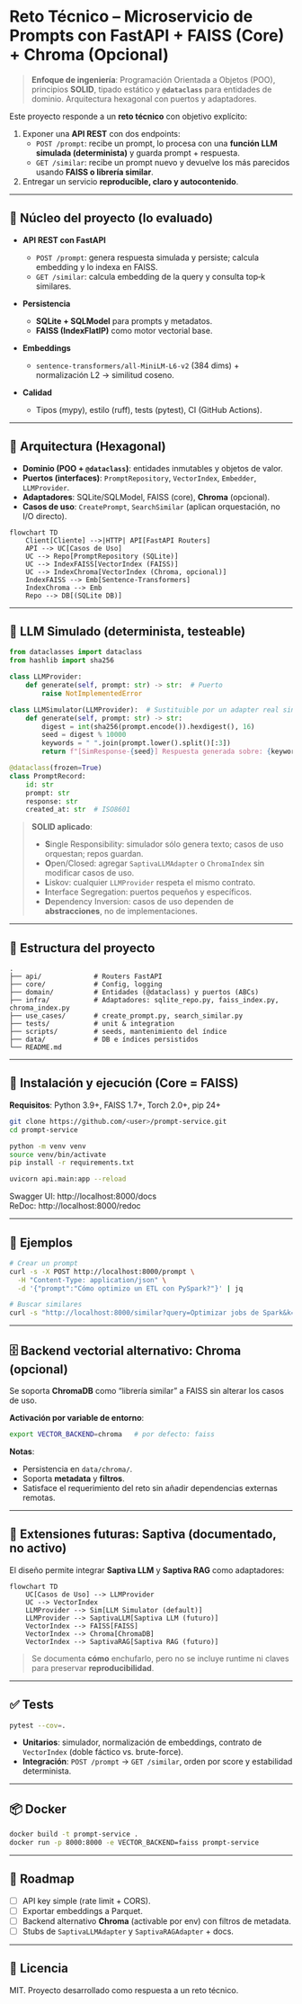 # Reto Técnico – Microservicio de Prompts con FastAPI + FAISS (Core) + Chroma (Opcional)

> **Enfoque de ingeniería**: Programación Orientada a Objetos (POO), principios **SOLID**, tipado estático y **`@dataclass`** para entidades de dominio. Arquitectura hexagonal con puertos y adaptadores.

Este proyecto responde a un **reto técnico** con objetivo explícito:

1. Exponer una **API REST** con dos endpoints:
   - `POST /prompt`: recibe un prompt, lo procesa con una **función LLM simulada (determinista)** y guarda prompt + respuesta.
   - `GET /similar`: recibe un prompt nuevo y devuelve los más parecidos usando **FAISS o librería similar**.
2. Entregar un servicio **reproducible, claro y autocontenido**.

---

## 🚀 Núcleo del proyecto (lo evaluado)

- **API REST con FastAPI**
  - `POST /prompt`: genera respuesta simulada y persiste; calcula embedding y lo indexa en FAISS.
  - `GET /similar`: calcula embedding de la query y consulta top‑k similares.

- **Persistencia**
  - **SQLite + SQLModel** para prompts y metadatos.
  - **FAISS (IndexFlatIP)** como motor vectorial base.

- **Embeddings**
  - `sentence-transformers/all-MiniLM-L6-v2` (384 dims) + normalización L2 → similitud coseno.

- **Calidad**
  - Tipos (mypy), estilo (ruff), tests (pytest), CI (GitHub Actions).

---

## 🧱 Arquitectura (Hexagonal)

- **Dominio (POO + `@dataclass`)**: entidades inmutables y objetos de valor.
- **Puertos (interfaces)**: `PromptRepository`, `VectorIndex`, `Embedder`, `LLMProvider`.
- **Adaptadores**: SQLite/SQLModel, FAISS (core), **Chroma** (opcional).
- **Casos de uso**: `CreatePrompt`, `SearchSimilar` (aplican orquestación, no I/O directo).

```mermaid
flowchart TD
    Client[Cliente] -->|HTTP| API[FastAPI Routers]
    API --> UC[Casos de Uso]
    UC --> Repo[PromptRepository (SQLite)]
    UC --> IndexFAISS[VectorIndex (FAISS)]
    UC --> IndexChroma[VectorIndex (Chroma, opcional)]
    IndexFAISS --> Emb[Sentence-Transformers]
    IndexChroma --> Emb
    Repo --> DB[(SQLite DB)]
```

---

## 🧠 LLM Simulado (determinista, testeable)

```python
from dataclasses import dataclass
from hashlib import sha256

class LLMProvider:
    def generate(self, prompt: str) -> str:  # Puerto
        raise NotImplementedError

class LLMSimulator(LLMProvider):  # Sustituible por un adapter real sin tocar los casos de uso
    def generate(self, prompt: str) -> str:
        digest = int(sha256(prompt.encode()).hexdigest(), 16)
        seed = digest % 10000
        keywords = " ".join(prompt.lower().split()[:3])
        return f"[SimResponse-{seed}] Respuesta generada sobre: {keywords}"

@dataclass(frozen=True)
class PromptRecord:
    id: str
    prompt: str
    response: str
    created_at: str  # ISO8601
```

> **SOLID aplicado**: 
> - **S**ingle Responsibility: simulador sólo genera texto; casos de uso orquestan; repos guardan.
> - **O**pen/Closed: agregar `SaptivaLLMAdapter` o `ChromaIndex` sin modificar casos de uso.
> - **L**iskov: cualquier `LLMProvider` respeta el mismo contrato.
> - **I**nterface Segregation: puertos pequeños y específicos.
> - **D**ependency Inversion: casos de uso dependen de **abstracciones**, no de implementaciones.

---

## 📂 Estructura del proyecto

```
.
├── api/             # Routers FastAPI
├── core/            # Config, logging
├── domain/          # Entidades (@dataclass) y puertos (ABCs)
├── infra/           # Adaptadores: sqlite_repo.py, faiss_index.py, chroma_index.py
├── use_cases/       # create_prompt.py, search_similar.py
├── tests/           # unit & integration
├── scripts/         # seeds, mantenimiento del índice
├── data/            # DB e índices persistidos
└── README.md
```

---

## 🔧 Instalación y ejecución (Core = FAISS)

**Requisitos**: Python 3.9+, FAISS 1.7+, Torch 2.0+, pip 24+

```bash
git clone https://github.com/<user>/prompt-service.git
cd prompt-service

python -m venv venv
source venv/bin/activate
pip install -r requirements.txt

uvicorn api.main:app --reload
```

Swagger UI: http://localhost:8000/docs  
ReDoc: http://localhost:8000/redoc

---

## 📡 Ejemplos

```bash
# Crear un prompt
curl -s -X POST http://localhost:8000/prompt \
  -H "Content-Type: application/json" \
  -d '{"prompt":"Cómo optimizo un ETL con PySpark?"}' | jq

# Buscar similares
curl -s "http://localhost:8000/similar?query=Optimizar jobs de Spark&k=3" | jq
```

---

## 🗄️ Backend vectorial alternativo: Chroma (opcional)

Se soporta **ChromaDB** como “librería similar” a FAISS sin alterar los casos de uso.

**Activación por variable de entorno**:
```bash
export VECTOR_BACKEND=chroma   # por defecto: faiss
```

**Notas**:
- Persistencia en `data/chroma/`.
- Soporta **metadata** y **filtros**.
- Satisface el requerimiento del reto sin añadir dependencias externas remotas.

---

## 🔮 Extensiones futuras: Saptiva (documentado, no activo)

El diseño permite integrar **Saptiva LLM** y **Saptiva RAG** como adaptadores:

```mermaid
flowchart TD
    UC[Casos de Uso] --> LLMProvider
    UC --> VectorIndex
    LLMProvider --> Sim[LLM Simulator (default)]
    LLMProvider --> SaptivaLLM[Saptiva LLM (futuro)]
    VectorIndex --> FAISS[FAISS]
    VectorIndex --> Chroma[ChromaDB]
    VectorIndex --> SaptivaRAG[Saptiva RAG (futuro)]
```

> Se documenta **cómo** enchufarlo, pero no se incluye runtime ni claves para preservar **reproducibilidad**.

---

## ✅ Tests

```bash
pytest --cov=.
```

- **Unitarios**: simulador, normalización de embeddings, contrato de `VectorIndex` (doble fáctico vs. brute-force).
- **Integración**: `POST /prompt` → `GET /similar`, orden por score y estabilidad determinista.

---

## 📦 Docker

```bash
docker build -t prompt-service .
docker run -p 8000:8000 -e VECTOR_BACKEND=faiss prompt-service
```

---

## 📌 Roadmap

- [ ] API key simple (rate limit + CORS).
- [ ] Exportar embeddings a Parquet.
- [ ] Backend alternativo **Chroma** (activable por env) con filtros de metadata.
- [ ] Stubs de `SaptivaLLMAdapter` y `SaptivaRAGAdapter` + docs.

---

## 📜 Licencia

MIT. Proyecto desarrollado como respuesta a un reto técnico.
